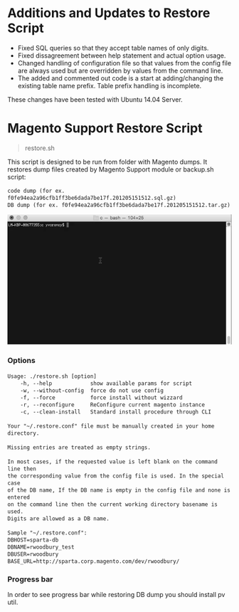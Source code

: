 # Additions and Updates to Restore Script
- Fixed SQL queries so that they accept table names of only digits.
- Fixed dissagreement between help statement and actual option usage.
- Changed handling of configuration file so that values from the config file are always used but are overridden by values from the command line.
- The added and commented out code is a start at adding/changing the existing table name prefix. Table prefix handling is incomplete.

These changes have been tested with Ubuntu 14.04 Server.

# Magento Support Restore Script
> restore.sh

This script is designed to be run from folder with Magento dumps.
It restores dump files created by Magento Support module or backup.sh script:
```
code dump (for ex. f0fe94ea2a96cfb1ff3be6dada7be17f.201205151512.sql.gz)
DB dump (for ex. f0fe94ea2a96cfb1ff3be6dada7be17f.201205151512.tar.gz)
```
![Screencast restore.sh](https://github.com/yvoronoy/ReadmeMedia/blob/master/restore.sh.gif)

### Options
```
Usage: ./restore.sh [option]
    -h, --help            show available params for script
    -w, --without-config  force do not use config
    -f, --force           force install without wizzard
    -r, --reconfigure     ReConfigure current magento instance
    -c, --clean-install   Standard install procedure through CLI

Your "~/.restore.conf" file must be manually created in your home directory.

Missing entries are treated as empty strings.

In most cases, if the requested value is left blank on the command line then
the corresponding value from the config file is used. In the special case
of the DB name, If the DB name is empty in the config file and none is entered
on the command line then the current working directory basename is used.
Digits are allowed as a DB name.

Sample "~/.restore.conf":
DBHOST=sparta-db
DBNAME=rwoodbury_test
DBUSER=rwoodbury
BASE_URL=http://sparta.corp.magento.com/dev/rwoodbury/
```

### Progress bar
In order to see progress bar while restoring DB dump you should install pv util.
